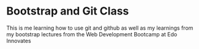 # Bootstrap and Git Class

This is me learning how to use git and github as well as my learnings from my bootstrap lectures from the Web Development Bootcamp at Edo Innovates
